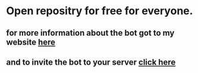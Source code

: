 # Open repositry for free for everyone.
 ## for more information about the bot got to my website [here](https://paddycrack.tk/)
 ## and to invite the bot to your server [click here](https://discord.com/api/oauth2/authorize?client_id=916743866915389542&amp;permissions=8&amp;scope=bot%20applications.commands)

